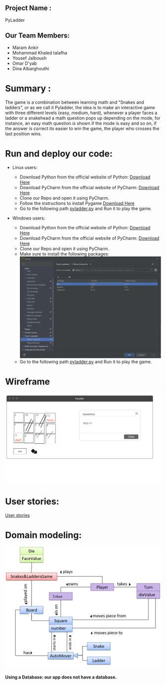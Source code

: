 ## Project Name :
PyLadder

## Our Team Members:

- Maram Ankir
- Mohammad Khaled talafha
- Yousef Jalboush
- Omar D'yab
- Dina Albarghouthi

# Summary :

The game is a combination between learning math and "Snakes and ladders", or as we call it Pyladder, the idea is to make an interactive game with three different levels (easy, medium, hard), whenever a player faces a ladder or a snakehead a math question pops up depending on the mode, for instance, an easy math question is shown if the mode is easy and so on, if the answer is correct its easier to win the game, the player who crosses the last position wins.  

# Run and deploy our code:

* Linux users:
    - Download Python from the official website of Python: [Download Here](https://www.python.org/downloads/)
    - Download PyCharm from the official website of PyCharm: [Download Here](https://www.jetbrains.com/pycharm/download/#section=linux)
    - Clone our Repo and open it using PyCharm.
    - Follow the instructions to install Pygame [Download Here](https://www.pygame.org/wiki/GettingStarted)
    - Go to the following path [pyladder.py](pyladder/pyladder/pyladder.py) and Run it to play the game.

* Windows users:
    - Download Python from the official website of Python: [Download Here](https://www.python.org/downloads/)‏
    - Download PyCharm from the official website of PyCharm: [Download Here](https://www.jetbrains.com/pycharm/download/#section=windows)
    - Clone our Repo and open it using PyCharm.
    - Make sure to install the following packages:
    ![PyCharm Packages](assets/PyCharm.PNG)
    - Go to the following path [pyladder.py](pyladder/pyladder/pyladder.py) and Run it to play the game.



# Wireframe
![wireframe](assets1/wf.png)

# User stories:
[User stories](https://github.com/orgs/pythoneer-team/projects/1)

# Domain modeling: 
![Domain modelling](assets1/diagram.png)



#### Using a Database: our app does not have a database. 


